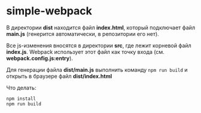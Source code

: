 # simple-webpack

В директории **dist** находится файл **index.html**, который подключает файл **main.js** (генерится автоматически, в репозитории его нет).

Все js-изменения вносятся в директории **src**, где лежит корневой файл **index.js**. Webpack использует этот файл как точку входа (см. **webpack.config.js:entry**).

Для генерации файла **dist/main.js** выполнить команду
```npm run build``` 
и открыть в браузере файл **dist/index.html**

Что делать:

```
npm install
npm run build
```
